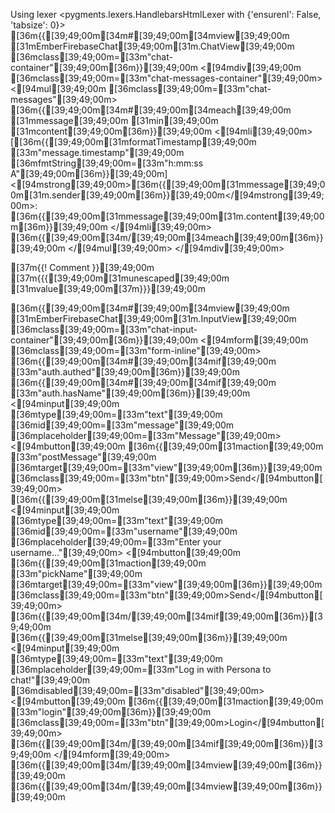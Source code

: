 Using lexer <pygments.lexers.HandlebarsHtmlLexer with {'ensurenl': False, 'tabsize': 0}>
[36m{{[39;49;00m[34m#[39;49;00m[34mview[39;49;00m [31mEmberFirebaseChat[39;49;00m[31m.ChatView[39;49;00m [36mclass[39;49;00m=[33m"chat-container"[39;49;00m[36m}}[39;49;00m
  <[94mdiv[39;49;00m [36mclass[39;49;00m=[33m"chat-messages-container"[39;49;00m>
    <[94mul[39;49;00m [36mclass[39;49;00m=[33m"chat-messages"[39;49;00m>
      [36m{{[39;49;00m[34m#[39;49;00m[34meach[39;49;00m [31mmessage[39;49;00m [31min[39;49;00m [31mcontent[39;49;00m[36m}}[39;49;00m
      <[94mli[39;49;00m>
        [[36m{{[39;49;00m[31mformatTimestamp[39;49;00m [33m"message.timestamp"[39;49;00m [36mfmtString[39;49;00m=[33m"h:mm:ss A"[39;49;00m[36m}}[39;49;00m]
        <[94mstrong[39;49;00m>[36m{{[39;49;00m[31mmessage[39;49;00m[31m.sender[39;49;00m[36m}}[39;49;00m</[94mstrong[39;49;00m>: [36m{{[39;49;00m[31mmessage[39;49;00m[31m.content[39;49;00m[36m}}[39;49;00m
      </[94mli[39;49;00m>
      [36m{{[39;49;00m[34m/[39;49;00m[34meach[39;49;00m[36m}}[39;49;00m
    </[94mul[39;49;00m>
  </[94mdiv[39;49;00m>

  [37m{{! Comment }}[39;49;00m
  [37m{{{[39;49;00m[31munescaped[39;49;00m [31mvalue[39;49;00m[37m}}}[39;49;00m

  [36m{{[39;49;00m[34m#[39;49;00m[34mview[39;49;00m [31mEmberFirebaseChat[39;49;00m[31m.InputView[39;49;00m [36mclass[39;49;00m=[33m"chat-input-container"[39;49;00m[36m}}[39;49;00m
    <[94mform[39;49;00m [36mclass[39;49;00m=[33m"form-inline"[39;49;00m>
      [36m{{[39;49;00m[34m#[39;49;00m[34mif[39;49;00m [33m"auth.authed"[39;49;00m[36m}}[39;49;00m
        [36m{{[39;49;00m[34m#[39;49;00m[34mif[39;49;00m [33m"auth.hasName"[39;49;00m[36m}}[39;49;00m
          <[94minput[39;49;00m [36mtype[39;49;00m=[33m"text"[39;49;00m [36mid[39;49;00m=[33m"message"[39;49;00m [36mplaceholder[39;49;00m=[33m"Message"[39;49;00m>
          <[94mbutton[39;49;00m [36m{{[39;49;00m[31maction[39;49;00m [33m"postMessage"[39;49;00m [36mtarget[39;49;00m=[33m"view"[39;49;00m[36m}}[39;49;00m [36mclass[39;49;00m=[33m"btn"[39;49;00m>Send</[94mbutton[39;49;00m>
        [36m{{[39;49;00m[31melse[39;49;00m[36m}}[39;49;00m
          <[94minput[39;49;00m [36mtype[39;49;00m=[33m"text"[39;49;00m [36mid[39;49;00m=[33m"username"[39;49;00m [36mplaceholder[39;49;00m=[33m"Enter your username..."[39;49;00m>
          <[94mbutton[39;49;00m [36m{{[39;49;00m[31maction[39;49;00m [33m"pickName"[39;49;00m [36mtarget[39;49;00m=[33m"view"[39;49;00m[36m}}[39;49;00m [36mclass[39;49;00m=[33m"btn"[39;49;00m>Send</[94mbutton[39;49;00m>
        [36m{{[39;49;00m[34m/[39;49;00m[34mif[39;49;00m[36m}}[39;49;00m
      [36m{{[39;49;00m[31melse[39;49;00m[36m}}[39;49;00m
        <[94minput[39;49;00m [36mtype[39;49;00m=[33m"text"[39;49;00m [36mplaceholder[39;49;00m=[33m"Log in with Persona to chat!"[39;49;00m [36mdisabled[39;49;00m=[33m"disabled"[39;49;00m>
        <[94mbutton[39;49;00m [36m{{[39;49;00m[31maction[39;49;00m [33m"login"[39;49;00m[36m}}[39;49;00m [36mclass[39;49;00m=[33m"btn"[39;49;00m>Login</[94mbutton[39;49;00m>
      [36m{{[39;49;00m[34m/[39;49;00m[34mif[39;49;00m[36m}}[39;49;00m
    </[94mform[39;49;00m>
  [36m{{[39;49;00m[34m/[39;49;00m[34mview[39;49;00m[36m}}[39;49;00m
[36m{{[39;49;00m[34m/[39;49;00m[34mview[39;49;00m[36m}}[39;49;00m
